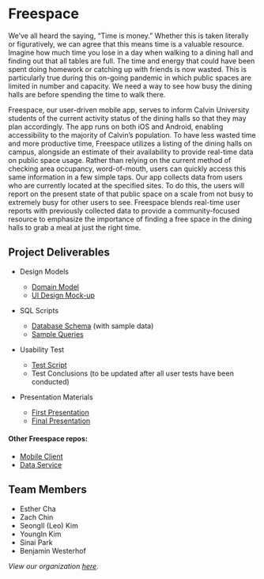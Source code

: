 # Freespace

We’ve all heard the saying, “Time is money.” Whether this is taken literally or figuratively, we can agree that this means time is a valuable resource. Imagine how much time you lose in a day when walking to a dining hall and finding out that all tables are full. The time and energy that could have been spent doing homework or catching up with friends is now wasted. This is particularly true during this on-going pandemic in which public spaces are limited in number and capacity. We need a way to see how busy the dining halls are before spending the time to walk there.

Freespace, our user-driven mobile app, serves to inform Calvin University students of the current activity status of the dining halls so that they may plan accordingly. The app runs on both iOS and Android, enabling accessibility to the majority of Calvin’s population. To have less wasted time and more productive time, Freespace utilizes a listing of the dining halls on campus, alongside an estimate of their availability to provide real-time data on public space usage. Rather than relying on the current method of checking area occupancy, word-of-mouth, users can quickly access this same information in a few simple taps. Our app collects data from users who are currently located at the specified sites. To do this, the users will report on the present state of that public space on a scale from not busy to extremely busy for other users to see. Freespace blends real-time user reports with previously collected data to provide a community-focused resource to emphasize the importance of finding a free space in the dining halls to grab a meal at just the right time.


## Project Deliverables

- Design Models
  - [Domain Model](https://github.com/calvin-cs262-fall2020-Freespace/Project/blob/master/images/domainModel.png)
  - [UI Design Mock-up](https://github.com/calvin-cs262-fall2020-Freespace/Project/blob/master/images/UI%20design.png)

- SQL Scripts
  - [Database Schema](https://github.com/calvin-cs262-fall2020-Freespace/Service/blob/master/sql/freespace.sql)
      (with sample data)
  - [Sample Queries](https://github.com/calvin-cs262-fall2020-Freespace/Service/blob/master/sql/freespace-queries.sql)

- Usability Test
  - [Test Script](https://github.com/calvin-cs262-fall2020-Freespace/Project/blob/master/documents/FreespaceTestScript.pdf)
  - Test Conclusions (to be updated after all user tests have been conducted)

- Presentation Materials
  - [First Presentation](https://docs.google.com/presentation/d/19nvyAxQ8Ngc6I0K-gSkRNRlqca16I0zdnIVrZ_Aj3Ss/edit?usp=sharing)
  - [Final Presentation](https://docs.google.com/presentation/d/1auCZf9dhz6J93l_Up7MEciXxmRQk_Jg1Z0JPW_9mx1k/edit?usp=sharing)
  

#### Other Freespace repos:
- [Mobile Client](https://github.com/calvin-cs262-fall2020-Freespace/Client)
- [Data Service](https://github.com/calvin-cs262-fall2020-Freespace/Service)


## Team Members
- Esther Cha
- Zach Chin
- SeongIl (Leo) Kim
- YoungIn Kim
- Sinai Park
- Benjamin Westerhof

*View our organization [here](https://github.com/calvin-cs262-fall2020-Freespace).*
